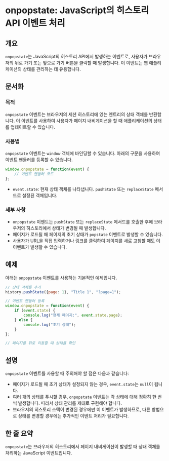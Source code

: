 <!--
Meta Description: # onpopstate: JavaScript의 히스토리 API 이벤트 처리 ## 개요 `onpopstate`는 JavaScript의 히스토리 API에서 발생하는 이벤트로, 사용자가 브라우저의 뒤로 가기 또는 앞으로 가기 버튼을 클릭할 때 발생합니다. 이 이벤트는 웹 애...
Meta Keywords: onpopstate, event, 이벤트, 브라우저의, 이벤트는
-->

# onpopstate: JavaScript의 히스토리 API 이벤트 처리

## 개요
`onpopstate`는 JavaScript의 히스토리 API에서 발생하는 이벤트로, 사용자가 브라우저의 뒤로 가기 또는 앞으로 가기 버튼을 클릭할 때 발생합니다. 이 이벤트는 웹 애플리케이션의 상태를 관리하는 데 유용합니다.

## 문서화
### 목적
`onpopstate` 이벤트는 브라우저의 세션 히스토리에 있는 엔트리의 상태 객체를 반환합니다. 이 이벤트를 사용하여 사용자가 페이지 내비게이션을 할 때 애플리케이션의 상태를 업데이트할 수 있습니다.

### 사용법
`onpopstate` 이벤트는 `window` 객체에 바인딩할 수 있습니다. 아래의 구문을 사용하여 이벤트 핸들러를 등록할 수 있습니다.

```javascript
window.onpopstate = function(event) {
    // 이벤트 핸들러 코드
};
```

- `event.state`: 현재 상태 객체를 나타냅니다. `pushState` 또는 `replaceState` 메서드로 설정된 객체입니다.

### 세부 사항
- `onpopstate` 이벤트는 `pushState` 또는 `replaceState` 메서드를 호출한 후에 브라우저의 히스토리에서 상태가 변경될 때 발생합니다.
- 페이지가 로드될 때 페이지의 초기 상태가 `popstate` 이벤트로 발생할 수 있습니다.
- 사용자가 URL을 직접 입력하거나 링크를 클릭하여 페이지를 새로 고침할 때도 이 이벤트가 발생할 수 있습니다.

## 예제
아래는 `onpopstate` 이벤트를 사용하는 기본적인 예제입니다.

```javascript
// 상태 객체를 추가
history.pushState({page: 1}, "Title 1", "?page=1");

// 이벤트 핸들러 등록
window.onpopstate = function(event) {
    if (event.state) {
        console.log("현재 페이지:", event.state.page);
    } else {
        console.log("초기 상태");
    }
};

// 페이지를 뒤로 이동할 때 상태를 확인
```

## 설명
`onpopstate` 이벤트를 사용할 때 주의해야 할 점은 다음과 같습니다:

- 페이지가 로드될 때 초기 상태가 설정되지 않는 경우, `event.state`는 `null`이 됩니다.
- 여러 개의 상태를 푸시할 경우, `onpopstate` 이벤트는 각 상태에 대해 정확히 한 번씩 발생합니다. 따라서 상태 관리를 제대로 구현해야 합니다.
- 브라우저의 히스토리 스택이 변경된 경우에만 이 이벤트가 발생하므로, 다른 방법으로 상태를 변경할 경우에는 추가적인 이벤트 처리가 필요합니다.

## 한 줄 요약
`onpopstate`는 브라우저의 히스토리에서 페이지 내비게이션이 발생할 때 상태 객체를 처리하는 JavaScript 이벤트입니다.